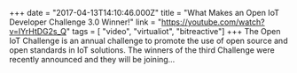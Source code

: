+++
date = "2017-04-13T14:10:46.000Z"
title = "What Makes an Open IoT Developer Challenge 3.0 Winner!"
link = "https://youtube.com/watch?v=IYrHtDG2s_Q"
tags = [ "video", "virtualiot", "bitreactive"]
+++
The Open IoT Challenge is an annual challenge to promote the use of open source and open standards in IoT solutions. The winners of the third Challenge were recently announced and they will be joining…